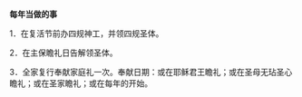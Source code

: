 **每年当做的事**

1．在复活节前办四规神工，并领四规圣体。

2．在主保瞻礼日告解领圣体。

3．全家复行奉献家庭礼一次。奉献日期：或在耶稣君王瞻礼；或在圣母无玷圣心瞻礼；或在圣家瞻礼；或在每年的开始。
